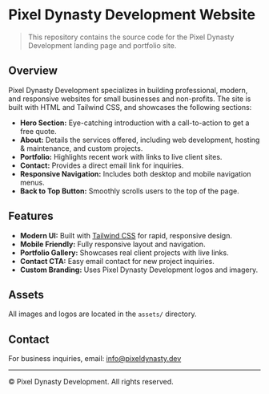 
# Pixel Dynasty Development Website

>This repository contains the source code for the Pixel Dynasty Development landing page and portfolio site.

## Overview

Pixel Dynasty Development specializes in building professional, modern, and responsive websites for small businesses and non-profits. The site is built with HTML and Tailwind CSS, and showcases the following sections:

- **Hero Section:** Eye-catching introduction with a call-to-action to get a free quote.
- **About:** Details the services offered, including web development, hosting & maintenance, and custom projects.
- **Portfolio:** Highlights recent work with links to live client sites.
- **Contact:** Provides a direct email link for inquiries.
- **Responsive Navigation:** Includes both desktop and mobile navigation menus.
- **Back to Top Button:** Smoothly scrolls users to the top of the page.

## Features

- **Modern UI:** Built with [Tailwind CSS](https://tailwindcss.com/) for rapid, responsive design.
- **Mobile Friendly:** Fully responsive layout and navigation.
- **Portfolio Gallery:** Showcases real client projects with live links.
- **Contact CTA:** Easy email contact for new project inquiries.
- **Custom Branding:** Uses Pixel Dynasty Development logos and imagery.

## Assets

All images and logos are located in the `assets/` directory.


## Contact

For business inquiries, email: [info@pixeldynasty.dev](mailto:info@pixeldynasty.dev)

---
© Pixel Dynasty Development. All rights reserved.
